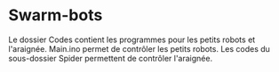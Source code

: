 # Swarm-bots
Le dossier Codes contient les programmes pour les petits robots et l'araignée.
Main.ino permet de contrôler les petits robots.
Les codes du sous-dossier Spider permettent de contrôler l'araignée.